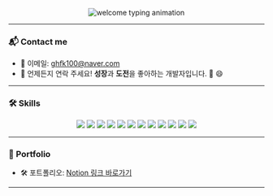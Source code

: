 
<p align="center">
  <img src="https://readme-typing-svg.demolab.com?font=Fira+Code&pause=1000&center=true&vCenter=true&width=600&lines=👋+Hello+World,+I'm+Seungbeom!;👋+Seungbeom의+GitHub에+오신+걸+환영합니다!" alt="welcome typing animation" />
</p>

---

### 📬 Contact me
- 📧 이메일: ghfk100@naver.com
- 💌 언제든지 연락 주세요! **성장**과 **도전**을 좋아하는 개발자입니다. :rocket: 😄

---

### 🛠️ Skills
<p align="center"> <img src="https://img.shields.io/badge/React-61DAFB?style=for-the-badge&logo=React&logoColor=black" /> <img src="https://img.shields.io/badge/Next.js-000000?style=for-the-badge&logo=Next.js&logoColor=white" /> <img src="https://img.shields.io/badge/Flutter-02569B?style=for-the-badge&logo=Flutter&logoColor=white" /> <img src="https://img.shields.io/badge/JavaScript-F7DF1E?style=for-the-badge&logo=JavaScript&logoColor=black" /> <img src="https://img.shields.io/badge/TypeScript-3178C6?style=for-the-badge&logo=TypeScript&logoColor=white" /> <img src="https://img.shields.io/badge/Redux-764ABC?style=for-the-badge&logo=Redux&logoColor=white" /> <img src="https://img.shields.io/badge/Recoil-3578E5?style=for-the-badge&logo=Recoil&logoColor=white" /> <img src="https://img.shields.io/badge/Jotai-1E1E1E?style=for-the-badge&logo=Jotai&logoColor=white" /> <img src="https://img.shields.io/badge/ReactQuery-FF4154?style=for-the-badge&logo=ReactQuery&logoColor=white" /> <img src="https://img.shields.io/badge/TailwindCSS-06B6D4?style=for-the-badge&logo=TailwindCSS&logoColor=white" /> <img src="https://img.shields.io/badge/Styled--Components-DB7093?style=for-the-badge&logo=styled-components&logoColor=white" /> <img src="https://img.shields.io/badge/Dart-0175C2?style=for-the-badge&logo=Dart&logoColor=white" /> </p>

---

### 📂  Portfolio
- 🛠️ 포트폴리오: [Notion 링크 바로가기](https://pattern-donkey-272.notion.site/Portfolio-19ff25783f0e80fbbc4cc5cebbcbe546?pvs=74)

---




